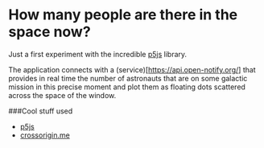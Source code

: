 # How many people are there in the space now?

Just a first experiment with the incredible <a href="https://p5js.org">p5js</a> library.

The application connects with a (service)[https://api.open-notify.org/] that provides in real time the number of astronauts that are on some galactic mission in this precise moment and plot them as floating dots scattered across the space of the window.

###Cool stuff used
- <a href="https://p5js.org">p5js</a>
- <a href="https://github.com/technoboy10/crossorigin.me">crossorigin.me</a>
